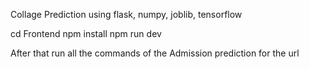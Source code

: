 Collage Prediction using flask, numpy, joblib, tensorflow 

cd Frontend
npm install
npm run dev

After that run all the commands of the Admission prediction for the url